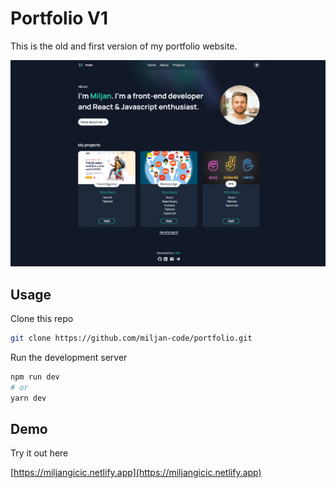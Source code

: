 # Portfolio V1

This is the old and first version of my portfolio website.

![Portfolio App](/portfolio.png)

## Usage

Clone this repo

```bash
git clone https://github.com/miljan-code/portfolio.git
```

Run the development server

```bash
npm run dev
# or
yarn dev
```

## Demo

Try it out here

[https://miljangicic.netlify.app](https://miljangicic.netlify.app)
